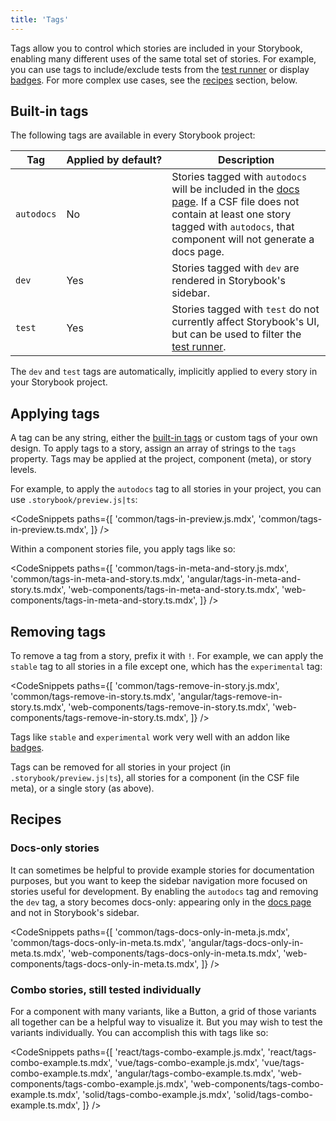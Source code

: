 ```yaml
---
title: 'Tags'
---
```


Tags allow you to control which stories are included in your Storybook, enabling many different uses of the same total set of stories. For example, you can use tags to include/exclude tests from the [test runner](../writing-tests/test-runner.md#run-tests-for-a-subset-of-stories) or display [badges](https://storybook.js.org/addons/@geometricpanda/storybook-addon-badges/). For more complex use cases, see the [recipes](#recipes) section, below.

## Built-in tags

The following tags are available in every Storybook project:

| Tag        | Applied&nbsp;by&nbsp;default? | Description                                                                                                                                                                                                              |
| ---------- | ----------------------------- | ------------------------------------------------------------------------------------------------------------------------------------------------------------------------------------------------------------------------ |
| `autodocs` | No                            | Stories tagged with `autodocs` will be included in the [docs page](../writing-docs/autodocs.md). If a CSF file does not contain at least one story tagged with `autodocs`, that component will not generate a docs page. |
| `dev`      | Yes                           | Stories tagged with `dev` are rendered in Storybook's sidebar.                                                                                                                                                           |
| `test`     | Yes                           | Stories tagged with `test` do not currently affect Storybook's UI, but can be used to filter the [test runner](../writing-tests/test-runner.md#run-tests-for-a-subset-of-stories).                                       |

The `dev` and `test` tags are automatically, implicitly applied to every story in your Storybook project.

## Applying tags

A tag can be any string, either the [built-in tags](#built-in-tags) or custom tags of your own design. To apply tags to a story, assign an array of strings to the `tags` property. Tags may be applied at the project, component (meta), or story levels.

For example, to apply the `autodocs` tag to all stories in your project, you can use `.storybook/preview.js|ts`:

<!-- prettier-ignore-start -->

<CodeSnippets
  paths={[
    'common/tags-in-preview.js.mdx',
    'common/tags-in-preview.ts.mdx',
  ]}
/>

<!-- prettier-ignore-end -->

Within a component stories file, you apply tags like so:

<!-- prettier-ignore-start -->

<CodeSnippets
  paths={[
    'common/tags-in-meta-and-story.js.mdx',
    'common/tags-in-meta-and-story.ts.mdx',
    'angular/tags-in-meta-and-story.ts.mdx',
    'web-components/tags-in-meta-and-story.ts.mdx',
    'web-components/tags-in-meta-and-story.ts.mdx',
  ]}
/>

<!-- prettier-ignore-end -->

## Removing tags

To remove a tag from a story, prefix it with `!`. For example, we can apply the `stable` tag to all stories in a file except one, which has the `experimental` tag:

<!-- prettier-ignore-start -->

<CodeSnippets
  paths={[
    'common/tags-remove-in-story.js.mdx',
    'common/tags-remove-in-story.ts.mdx',
    'angular/tags-remove-in-story.ts.mdx',
    'web-components/tags-remove-in-story.ts.mdx',
    'web-components/tags-remove-in-story.ts.mdx',
  ]}
/>

<!-- prettier-ignore-end -->

<Callout variant="info">

Tags like `stable` and `experimental` work very well with an addon like [badges](https://storybook.js.org/addons/@geometricpanda/storybook-addon-badges/).

</Callout>

Tags can be removed for all stories in your project (in `.storybook/preview.js|ts`), all stories for a component (in the CSF file meta), or a single story (as above).

## Recipes

### Docs-only stories

It can sometimes be helpful to provide example stories for documentation purposes, but you want to keep the sidebar navigation more focused on stories useful for development. By enabling the `autodocs` tag and removing the `dev` tag, a story becomes docs-only: appearing only in the [docs page](../writing-docs/autodocs.md) and not in Storybook's sidebar.

<!-- prettier-ignore-start -->

<CodeSnippets
  paths={[
    'common/tags-docs-only-in-meta.js.mdx',
    'common/tags-docs-only-in-meta.ts.mdx',
    'angular/tags-docs-only-in-meta.ts.mdx',
    'web-components/tags-docs-only-in-meta.ts.mdx',
    'web-components/tags-docs-only-in-meta.ts.mdx',
  ]}
/>

<!-- prettier-ignore-end -->

### Combo stories, still tested individually

For a component with many variants, like a Button, a grid of those variants all together can be a helpful way to visualize it. But you may wish to test the variants individually. You can accomplish this with tags like so:

<!-- prettier-ignore-start -->

<CodeSnippets
  paths={[
    'react/tags-combo-example.js.mdx',
    'react/tags-combo-example.ts.mdx',
    'vue/tags-combo-example.js.mdx',
    'vue/tags-combo-example.ts.mdx',
    'angular/tags-combo-example.ts.mdx',
    'web-components/tags-combo-example.js.mdx',
    'web-components/tags-combo-example.ts.mdx',
    'solid/tags-combo-example.js.mdx',
    'solid/tags-combo-example.ts.mdx',
  ]}
/>

<!-- prettier-ignore-end -->
